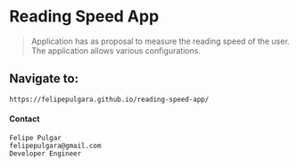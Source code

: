 # Reading Speed App

> Application has as proposal to measure the reading speed of the user. The application allows various configurations.

## Navigate to:

```
https://felipepulgara.github.io/reading-speed-app/
```

#### Contact

```
Felipe Pulgar
felipepulgara@gmail.com
Developer Engineer
```

